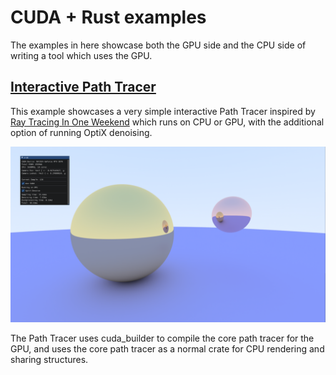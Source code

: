 # CUDA + Rust examples

The examples in here showcase both the GPU side and the CPU side of writing a tool which uses the GPU.

## [Interactive Path Tracer](cpu/path_tracer)

This example showcases a very simple interactive Path Tracer inspired by [Ray Tracing In One Weekend](https://raytracing.github.io/books/RayTracingInOneWeekend.html)
which runs on CPU or GPU, with the additional option of running OptiX denoising.

![Path Tracer](assets/path_tracer.png)

The Path Tracer uses cuda_builder to compile the core path tracer for the GPU, and uses the core path tracer as a normal crate
for CPU rendering and sharing structures.
